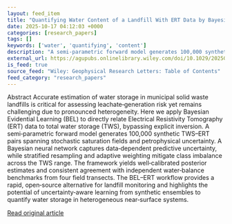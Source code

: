 ```yaml
---
layout: feed_item
title: "Quantifying Water Content of a Landfill With ERT Data by Bayesian Evidential Learning"
date: 2025-10-17 04:12:03 +0000
categories: [research_papers]
tags: []
keywords: ['water', 'quantifying', 'content']
description: "A semi‐parametric forward model generates 100,000 synthetic TWS–ERT pairs spanning stochastic saturation fields and petrophysical uncertainty"
external_url: https://agupubs.onlinelibrary.wiley.com/doi/10.1029/2025GL117384?af=R
is_feed: true
source_feed: "Wiley: Geophysical Research Letters: Table of Contents"
feed_category: "research_papers"
---
```


Abstract Accurate estimation of water storage in municipal solid waste landfills is critical for assessing leachate‐generation risk yet remains challenging due to pronounced heterogeneity. Here we apply Bayesian Evidential Learning (BEL) to directly relate Electrical Resistivity Tomography (ERT) data to total water storage (TWS), bypassing explicit inversion. A semi‐parametric forward model generates 100,000 synthetic TWS–ERT pairs spanning stochastic saturation fields and petrophysical uncertainty. A Bayesian neural network captures data‐dependent predictive uncertainty, while stratified resampling and adaptive weighting mitigate class imbalance across the TWS range. The framework yields well‐calibrated posterior estimates and consistent agreement with independent water‐balance benchmarks from four field transects. The BEL–ERT workflow provides a rapid, open‐source alternative for landfill monitoring and highlights the potential of uncertainty‐aware learning from synthetic ensembles to quantify water storage in heterogeneous near‐surface systems.

[Read original article](https://agupubs.onlinelibrary.wiley.com/doi/10.1029/2025GL117384?af=R)
